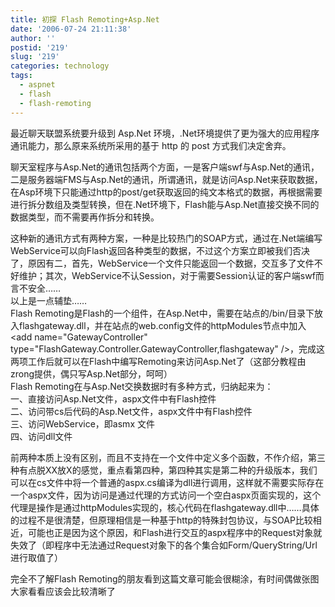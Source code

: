 ```yaml
---
title: 初探 Flash Remoting+Asp.Net
date: '2006-07-24 21:11:38'
author: ''
postid: '219'
slug: '219'
categories: technology
tags:
  - aspnet
  - flash
  - flash-remoting
---
```


最近聊天联盟系统要升级到 Asp.Net
环境，.Net环境提供了更为强大的应用程序通讯能力，那么原来系统所采用的基于
http 的 post 方式我们决定舍弃。  

聊天室程序与Asp.Net的通讯包括两个方面，一是客户端swf与Asp.Net的通讯，二是服务器端FMS与Asp.Net的通讯，所谓通讯，就是访问Asp.Net来获取数据，在Asp环境下只能通过http的post/get获取返回的纯文本格式的数据，再根据需要进行拆分数组及类型转换，但在.Net环境下，Flash能与Asp.Net直接交换不同的数据类型，而不需要再作拆分和转换。  

这种新的通讯方式有两种方案，一种是比较热门的SOAP方式，通过在.Net端编写WebService可以向Flash返回各种类型的数据，不过这个方案立即被我们否决了，原因有二，首先，WebService一个文件只能返回一个数据，交互多了文件不好维护；其次，WebService不认Session，对于需要Session认证的客户端swf而言不安全……  
以上是一点辅垫……<!--more-->  
Flash
Remoting是Flash的一个组件，在Asp.Net中，需要在站点的/bin/目录下放入flashgateway.dll，并在站点的web.config文件的httpModules节点中加入\<add
name="GatewayController"
type="FlashGateway.Controller.GatewayController,flashgateway"
/\>，完成这两项工作后就可以在Flash中编写Remoting来访问Asp.Net了（这部分教程由zrong提供，偶只写Asp.Net部分，呵呵）  
Flash Remoting在与Asp.Net交换数据时有多种方式，归纳起来为：  
一、直接访问Asp.Net文件，aspx文件中有Flash控件  
二、访问带cs后代码的Asp.Net文件，aspx文件中有Flash控件  
三、访问WebService，即asmx 文件  
四、访问dll文件  

前两种本质上没有区别，而且不支持在一个文件中定义多个函数，不作介绍，第三种有点脱XX放X的感觉，重点看第四种，第四种其实是第二种的升级版本，我们可以在cs文件中将一个普通的aspx.cs编译为dll进行调用，这样就不需要实际存在一个aspx文件，因为访问是通过代理的方式访问一个空白aspx页面实现的，这个代理是操作是通过httpModules实现的，核心代码在flashgateway.dll中……具体的过程不是很清楚，但原理相信是一种基于http的特殊封包协议，与SOAP比较相近，可能也正是因为这个原因，和Flash进行交互的aspx程序中的Request对象就失效了（即程序中无法通过Request对象下的各个集合如Form/QueryString/Url进行取值了）

完全不了解Flash
Remoting的朋友看到这篇文章可能会很糊涂，有时间偶做张图大家看看应该会比较清晰了

